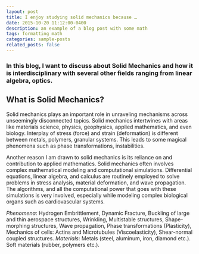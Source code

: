 ```yaml
---
layout: post
title: I enjoy studying solid mechanics because …
date: 2015-10-20 11:12:00-0400
description: an example of a blog post with some math
tags: formatting math
categories: sample-posts
related_posts: false
---
```


### In this blog, I want to discuss about Solid Mechanics and how it is interdisciplinary with several other fields ranging from linear algebra, optics.

## What is Solid Mechanics?

Solid mechanics plays an important role in unraveling mechanisms across unseemingly disconnected topics. Solid mechanics intertwines with areas like materials science, physics, geophysics, applied mathematics, and even biology. Interplay of stress (force) and strain (deformation) is different between metals, polymers, granular systems. This leads to some magical phenomena such as phase transformations, instabilities.

Another reason I am drawn to solid mechanics is its reliance on and contribution to applied mathematics. Solid mechanics often involves complex mathematical modeling and computational simulations. Differential equations, linear algebra, and calculus are routinely employed to solve problems in stress analysis, material deformation, and wave propagation. The algorithms, and all the computational power that goes with these simulations is very involved, especially while modeling complex biological organs such as cardiovascular systems.

_Phenomena_: Hydrogen Embrittlement, Dynamic Fracture, Buckling of large and thin aerospace structures, Wrinkling, Multistable structures, Shape-morphing structures, Wave propagation, Phase transformations (Plasticity), Mechanics of cells: Actins and Microtubules (Viscoelasticity), Shear-normal coupled structures.
_Materials_: Metals (steel, aluminum, iron, diamond etc.). Soft materials (rubber, polymers etc.).

